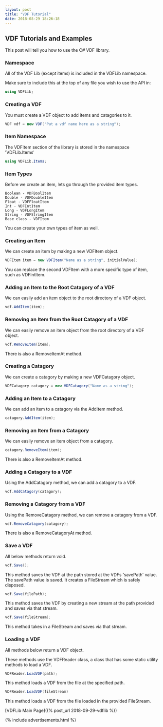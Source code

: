 ```yaml
---
layout: post
title: "VDF Tutorial"
date: 2018-08-29 18:26:18
---
```


## VDF Tutorials and Examples

This post will tell you how to use the C# VDF library.

### Namespace

All of the VDF Lib (except items) is included in the VDFLib namespace.

Make sure to include this at the top of any file you wish to use the API in:

```csharp
using VDFLib;
```

### Creating a VDF

You must create a VDF object to add items and catagories to it.

```csharp
VDF vdf = new VDF("Put a vdf name here as a string");
```

### Item Namespace

The VDFItem section of the library is stored in the namespace 'VDFLib.Items'

```csharp
using VDFLib.Items;
```

### Item Types

Before we create an item, lets go through the provided item types.

```
Boolean - VDFBoolItem
Double - VDFDoubleItem
Float - VDFFloatItem
Int - VDFIntItem
Long - VDFLongItem
String - VDFStringItem
Base class - VDFItem
```

You can create your own types of item as well.

### Creating an Item

We can create an item by making a new VDFItem object.

```csharp
VDFItem item = new VDFItem("Name as a string", initialValue);
```

You can replace the second VDFItem with a more specific type of item, such as VDFIntItem.

### Adding an Item to the Root Catagory of a VDF

We can easily add an item object to the root directory of a VDF object.

```csharp
vdf.AddItem(item);
```

### Removing an Item from the Root Catagory of a VDF

We can easily remove an item object from the root directory of a VDF object.

```csharp
vdf.RemoveItem(item);
```

There is also a RemoveItemAt method.

### Creating a Catagory

We can create a catagory by making a new VDFCatagory object.

```csharp
VDFCatagory catagory = new VDFCatagory("Name as a string");
```

### Adding an Item to a Catagory

We can add an item to a catagory via the AddItem method.

```csharp
catagory.AddItem(item);
```

### Removing an Item from a Catagory

We can easily remove an item object from a catagory.

```csharp
catagory.RemoveItem(item);
```

There is also a RemoveItemAt method.

### Adding a Catagory to a VDF

Using the AddCatagory method, we can add a catagory to a VDF.

```csharp
vdf.AddCatagory(catagory);
```

### Removing a Catagory from a VDF

Using the RemoveCatagory method, we can remove a catagory from a VDF.

```csharp
vdf.RemoveCatagory(catagory);
```

There is also a RemoveCatagoryAt method.

### Save a VDF

All below methods return void.

```csharp
vdf.Save();
```

This method saves the VDF at the path stored at the VDFs 'savePath' value. The savePath value is saved. It creates a FileStream which is safely disposed.

```csharp
vdf.Save(filePath);
```

This method saves the VDF by creating a new stream at the path provided and saves via that stream.

```csharp
vdf.Save(fileStream);
```

This method takes in a FileStream and saves via that stream.

### Loading a VDF

All methods below return a VDF object.

These methods use the VDFReader class, a class that has some static utility methods to load a VDF.

```csharp
VDFReader.LoadVDF(path);
```

This method loads a VDF from the file at the specified path.

```csharp
VDFReader.LoadVDF(fileStream)
```

This method loads a VDF from the file loaded in the provided FileStream.

[VDFLib Main Page]({% post_url 2018-09-29-vdflib %})

{% include advertisements.html %}
